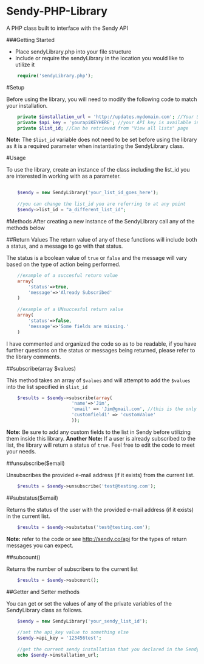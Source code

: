 Sendy-PHP-Library
=================

A PHP class built to interface with the Sendy API


###Getting Started

* Place sendyLibrary.php into your file structure
* Include or require the sendyLibrary in the location you would like to utilize it

```php
	require('sendyLibrary.php');
```

#Setup

Before using the library, you will need to modify the following code to match your installation.

```php
	private $installation_url = 'http://updates.mydomain.com'; //Your Sendy installation
	private $api_key = 'yourapiKEYHERE'; //your API key is available in Settings
	private $list_id; //Can be retrieved from "View all lists" page
```

__Note:__ The `$list_id` variable does not need to be set before using the library as it is a required parameter when instantiating the SendyLibrary class.


#Usage

To use the library, create an instance of the class including the list_id you are interested in working with as a parameter.
```php

	$sendy = new SendyLibrary('your_list_id_goes_here');
	
	//you can change the list_id you are referring to at any point
	$sendy->list_id = "a_different_list_id";
```

#Methods
After creating a new instance of the SendyLibrary call any of the methods below 

##Return Values
The return value of any of these functions will include both a status, and a message to go with that status.

The status is a boolean value of `true` or `false` and the message will vary based on the type of action being performed.

```php
	//example of a succesful return value
	array(
		'status'=>true,
		'message'=>'Already Subscribed'
	)
	
	//example of a UNsuccesful return value
	array(
		'status'=>false,
		'message'=>'Some fields are missing.'
	)
```

I have commented and organized the code so as to be readable, if you have further questions on the status or messages being returned, please refer to the library comments.

##subscribe(array $values)

This method takes an array of `$values` and will attempt to add the `$values` into the list specified in `$list_id`

```php
	$results = $sendy->subscribe(array(
						'name'=>'Jim',
						'email' => 'Jim@gmail.com', //this is the only field required by sendy
						'customfield1' => 'customValue'
						));
```
__Note:__ Be sure to add any custom fields to the list in Sendy before utilizing them inside this library.
__Another Note:__ If a user is already subscribed to the list, the library will return a status of `true`. Feel free to edit the code to meet your needs.

##unsubscribe($email)

Unsubscribes the provided e-mail address (if it exists) from the current list.
```php
	$results = $sendy->unsubscribe('test@testing.com');
```

##substatus($email)

Returns the status of the user with the provided e-mail address (if it exists) in the current list.
```php
	$results = $sendy->substatus('test@testing.com');
```
__Note:__ refer to the code or see http://sendy.co/api for the types of return messages you can expect.

##subcount()

Returns the number of subscribers to the current list
```php
	$results = $sendy->subcount();
```

##Getter and Setter methods

You can get or set the values of any of the private variables of the SendyLibrary class as follows.
```php
	$sendy = new SendyLibrary('your_sendy_list_id');
	
	//set the api_key value to something else
	$sendy->api_key = '123456test';
	
	//get the current sendy installation that you declared in the SendyLibrary.php
	echo $sendy->installation_url;
```
